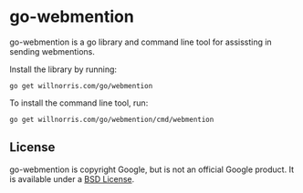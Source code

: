 # go-webmention #

go-webmention is a go library and command line tool for assissting in sending
webmentions.

Install the library by running:

    go get willnorris.com/go/webmention

To install the command line tool, run:

    go get willnorris.com/go/webmention/cmd/webmention

## License ##

go-webmention is copyright Google, but is not an official Google product.  It
is available under a [BSD License][].

[BSD License]: LICENSE
